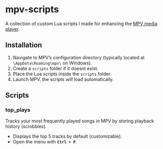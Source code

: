 # mpv-scripts
A collection of custom Lua scripts I made for enhancing the [MPV media player](https://mpv.io).

## Installation
1. Navigate to MPV’s configuration directory (typically located at `\AppData\Roaming\mpv\` on Windows).  
2. Create a `scripts` folder if it doesnt exist.  
3. Place the Lua scripts inside the `scripts` folder.  
4. Launch MPV. the scripts will load automatically.  

## Scripts
### top_plays
Tracks your most frequently played songs in MPV by storing playback history (scrobbles).  
- Displays the top 5 tracks by default (customizable).  
- Open the menu with **`Ctrl + P`**.
